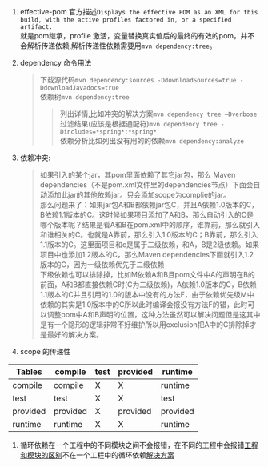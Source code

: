 1.  effective-pom 官方描述`Displays the effective POM as an XML for this build, with the active profiles factored in, or a specified artifact.`   
就是pom继承，profile 激活，变量替换真实值后的最终的有效的pom，并不会解析传递依赖,解析传递性依赖需要用`mvn dependency:tree`。   
1. dependency 命令用法  
    >下载源代码`mvn dependency:sources -DdownloadSources=true -DdownloadJavadocs=true`  
    >依赖树`mvn dependency:tree`  
    >> 列出详情,比如冲突的解决方案`mvn dependency tree –Dverbose`  
    >> 过滤结果(应该是根据通配符)`mvn dependency tree -Dincludes=*spring*:*spring*`  
    >依赖分析比如列出没有用的的依赖`mvn dependency:analyze`


1. 依赖冲突:  
    > 如果引入的某个jar，其pom里面依赖了其它jar包，那么 Maven dependencies（不是pom.xml文件里的dependencies节点）下面会自动添加此jar的其他依赖jar。只会添加scope为complie的jar。   
    > 那么问题来了：如果jar包A和B都依赖jar包C，并且A依赖1.0版本的C，B依赖1.1版本的C。这时候如果项目添加了A和B，那么自动引入的C是哪个版本呢？结果是看A和B在pom.xml中的顺序，谁靠前，那么就引入和谁相关的C。也就是A靠前，那么引入1.0版本的C；B靠前，那么引入1.1版本的C。这里面项目和c是属于二级依赖，和A，B是2级依赖。如果项目中也添加1.2版本的C，那么Maven dependencies下面就引入1.2版本的C，因为一级依赖优先于二级依赖  
    > 下级依赖也可以排除掉，比如M依赖A和B且pom文件中A的声明在B的前面，A和B都直接依赖C时(C为二级依赖)，A依赖1.0版本的C，B依赖1.1版本的C并且引用的1.0的版本中没有的方法F，由于依赖优先级M中依赖的其实是1.0版本中的C所以此时编译会报没有方法F的错，此时可以调整pom中A和B声明的位置，这种方法虽然可以解决问题但是这其中是有一个隐形的逻辑非常不好维护所以用exclusion把A中的C排除掉才是最好的解决方案。  
1. scope 的传递性       

Tables     |	compile     | 	test |	provided    | 	runtime 
-------------|-------------|	-----|	-------------|	--------
compile      |	compile      |	   X  	|    X        | 	runtime 
test         |	test         |	   X  	 |   X         |	  test   
provided     |	provided     |	   X  	|provided      	|  provided
runtime      |	runtime      |	   X  	 |   X         |	  runtime    
1. 循环依赖在一个工程中的不同模块之间不会报错，在不同的工程中会报错[工程和模块的区别](https://github.com/lwwjxz/Blogs/blob/master/java/maven/project%20vs%20module.md)不在一个工程中的循环依赖[解决方案](https://blog.csdn.net/sqlaowen/article/details/54312131)     
